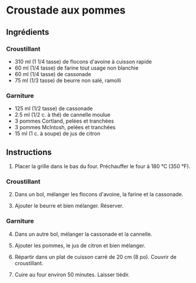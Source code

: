 # Croustade aux pommes

## Ingrédients

### Croustillant

- 310 ml (1 1/4 tasse) de flocons d'avoine à cuisson rapide
- 60 ml (1/4 tasse) de farine tout usage non blanchie
- 60 ml (1/4 tasse) de cassonade
- 75 ml (1/3 tasse) de beurre non salé, ramolli

### Garniture

- 125 ml (1/2 tasse) de cassonade
- 2.5 ml (1/2 c. à thé) de cannelle moulue
- 3 pommes Cortland, pelées et tranchées
- 3 pommes McIntosh, pelées et tranchées
- 15 ml (1 c. à soupe) de jus de citron

## Instructions

1. Placer la grille dans le bas du four. Préchauffer le four à 180 °C (350 °F).

### Croustillant

2. Dans un bol, mélanger les flocons d'avoine, la farine et la cassonade.

3. Ajouter le beurre et bien mélanger. Réserver.

### Garniture

4. Dans un autre bol, mélanger la cassonade et la cannelle.

5. Ajouter les pommes, le jus de citron et bien mélanger.
6. Répartir dans un plat de cuisson carré de 20 cm (8 po). Couvrir de croustillant.

7. Cuire au four environ 50 minutes. Laisser tiédir.
